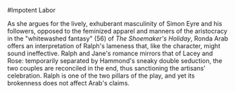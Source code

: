 #Impotent Labor

As she argues for the lively, exhuberant masculinity of Simon Eyre and his followers, opposed to the feminized apparel and manners of the aristocracy in the "whitewashed fantasy" (56) of _The Shoemaker's Holiday_, Ronda Arab offers an interpretation of Ralph's lameness that, like the character, might sound ineffective. Ralph and Jane's romance mirrors that of Lacey and Rose: temporarily separated by Hammond's sneaky double seduction, the two couples are reconciled in the end, thus sanctioning the artisans' celebration. Ralph is one of the two pillars of the play, and yet its brokenness does not affect Arab's claims.
